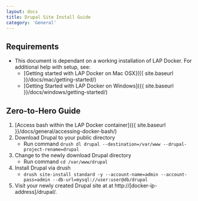 ```yaml
---
layout: docs
title: Drupal Site Install Guide
category: 'General'
---
```



Requirements
----------
- This document is dependant on a working installation of LAP Docker. For additional help with setup, see:
  - [Getting started with LAP Docker on Mac OSX]({{ site.baseurl }}/docs/mac/getting-started/)
  - [Getting Started with LAP Docker on Windows]({{ site.baseurl }}/docs/windows/getting-started/)

Zero-to-Hero Guide
----------
1. [Access bash within the LAP Docker container]({{ site.baseurl }}/docs/general/accessing-docker-bash/)
2. Download Drupal to your public directory
   - Run command `drush dl drupal --destination=/var/www --drupal-project-rename=drupal`
3. Change to the newly download Drupal directory
   - Run command `cd /var/www/drupal`
4. Install Drupal via drush
   - `drush site-install standard -y --account-name=admin --account-pass=admin --db-url=mysql://user:user@db/drupal`
5. Visit your newly created Drupal site at at http://[docker-ip-address]/drupal/.